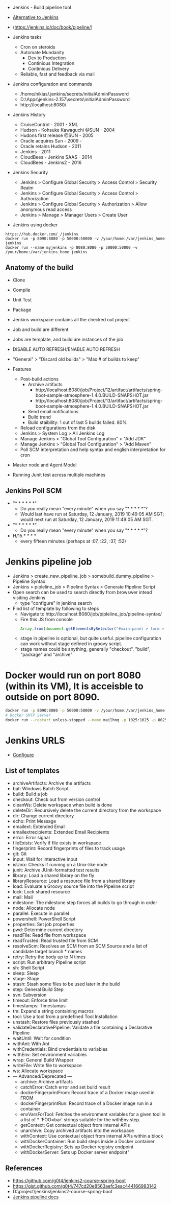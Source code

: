 * Jenkins - Build pipeline tool
* [Alternative to Jenkins](https://www.slant.co/options/2477/alternatives/~jenkins-alternatives)
* (https://jenkins.io/doc/book/pipeline/)
* Jenkins tasks
  * Cron on steroids
  * Automate Mundanity
    * Dev to Production
    * Continious Integration
    * Continious Delivery
  * Reliable, fast and feedback via mail
* Jenkins configuration and commands
  * /home/nikias/.jenkins/secrets/initialAdminPassword
  * D:\Apps\jenkins-2.157\secrets\initialAdminPassword
  * http://localhost:8080/
* Jenkins History
  * CruiseControl - 2001 - XML
  * Hudson - Kohsuke Kawaguchi @SUN - 2004  
  * Hudons first release @SUN - 2005
  * Oracle acquires Sun - 2009 -   
  * Oracle retains Hudson - 2011   
  * Jenkins - 2011
  * CloudBees - Jenkins SAAS - 2014
  * CloudBees - Jenkins2 - 2016
* Jenkins Security
  * Jenkins > Configure Global Security > Access Control > Security Realm
  * Jenkins > Configure Global Security > Access Control > Authorization
  * Jenkins > Configure Global Security > Authorization > Allow anonymous read access
  * Jenkins > Manage > Manager Users > Create User

* Jenkins using docker
```
https://hub.docker.com/_/jenkins
docker run -p 8090:8080 -p 50000:50000 -v /your/home:/var/jenkins_home jenkins
docker run --name myjenkins -p 8080:8080 -p 50000:50000 -v /your/home:/var/jenkins_home jenkins  
```
## Anatomy of the build
* Clone
* Compile
* Unit Test
* Package

* Jenkins workspace contains all the checked out project
* Job and build are different
* Jobs are template, and build are instances of the job
* DISABLE AUTO REFRESH/ENABLE AUTO REFRESH
* "General" > "Discard old builds" > "Max # of builds to keep"
* Features
  * Post-build actions
    * Archive artifacts
      * http://localhost:8080/job/Project/12/artifact/artifacts/spring-boot-sample-atmosphere-1.4.0.BUILD-SNAPSHOT.jar
      * http://localhost:8080/job/Project/13/artifact/artifacts/spring-boot-sample-atmosphere-1.4.0.BUILD-SNAPSHOT.jar
    * Send email notifications
    * Build trend
    * Build staibility: 1 out of last 5 builds failed. 80%
  * Reload configurations from the disk
  * Jenkins > System Log >  All Jenkins Log
  * Manage Jenkins > "Global Tool Configuration" > "Add JDK"
  * Manage Jenkins > "Global Tool Configuration" > "Add Maven"
  * Poll SCM interpretation and help syntax and english interpretation for cron
* Master node and Agent Model
* Running Junit test across multiple machines

## Jenkins Poll SCM
* "* * * * * *"
  * Do you really mean "every minute" when you say "* * * * *"? 
  * Would last have run at Saturday, 12 January, 2019 10:49:05 AM SGT; would next run at Saturday, 12 January, 2019 11:49:05 AM SGT.
* "* * * * * *"
  * Do you really mean "every minute" when you say "* * * * *"?
* H/15 * * * *
  * every fifteen minutes (perhaps at :07, :22, :37, :52)
    
# Jenkins pipeline job
* Jenkins > create_new_pipeline_job > somebuild_dummy_pipeline > Pipeline Syntax
* Jenkins > pipleline_job > Pipeline Syntax > Generate Pipeline Script
* Open search can be used to search directly from browswer intead visiting Jenkins
  * type "configure" in jenkins search
* Find list of template by following to steps
  * Navigate to http://localhost:8080/job/pipleline_job/pipeline-syntax/
  * Fire this JS from console 
    ```javascript
    Array.from(document.getElementsBySelector("#main-panel > form > table > tbody > tr:nth-child(4) > td.setting-main > select")[0].childElements()).map(_ => _.innerText).join("\n")
     ```
  * stage in pipeline is optional, but quite useful. pipeline configuration can work without stage defined in groovy script.
  * stage names could be anything, generally "checkout", "build", "package" and "archive"
  



# Docker would run on port 8080 (within its VM), It is acceisble to outside on port 8090.  
```sh
docker run -p 8090:8080 -p 50000:50000 -v /your/home:/var/jenkins_home jenkins
# Docker SMTP Server
docker run --restart unless-stopped --name mailhog -p 1025:1025 -p 8025:8025 -d mailhog/mailhog
```

# Jenkins URLS
* [Configure](http://localhost:8080/configure)

## List of templates
* archiveArtifacts: Archive the artifacts
* bat: Windows Batch Script
* build: Build a job
* checkout: Check out from version control
* cleanWs: Delete workspace when build is done
* deleteDir: Recursively delete the current directory from the workspace
* dir: Change current directory
* echo: Print Message
* emailext: Extended Email
* emailextrecipients: Extended Email Recipients
* error: Error signal
* fileExists: Verify if file exists in workspace
* fingerprint: Record fingerprints of files to track usage
* git: Git
* input: Wait for interactive input
* isUnix: Checks if running on a Unix-like node
* junit: Archive JUnit-formatted test results
* library: Load a shared library on the fly
* libraryResource: Load a resource file from a shared library
* load: Evaluate a Groovy source file into the Pipeline script
* lock: Lock shared resource
* mail: Mail
* milestone: The milestone step forces all builds to go through in order
* node: Allocate node
* parallel: Execute in parallel
* powershell: PowerShell Script
* properties: Set job properties
* pwd: Determine current directory
* readFile: Read file from workspace
* readTrusted: Read trusted file from SCM
* resolveScm: Resolves an SCM from an SCM Source and a list of candidate target branch * names
* retry: Retry the body up to N times
* script: Run arbitrary Pipeline script
* sh: Shell Script
* sleep: Sleep
* stage: Stage
* stash: Stash some files to be used later in the build
* step: General Build Step
* svn: Subversion
* timeout: Enforce time limit
* timestamps: Timestamps
* tm: Expand a string containing macros
* tool: Use a tool from a predefined Tool Installation
* unstash: Restore files previously stashed
* validateDeclarativePipeline: Validate a file containing a Declarative Pipeline
* waitUntil: Wait for condition
* withAnt: With Ant
* withCredentials: Bind credentials to variables
* withEnv: Set environment variables
* wrap: General Build Wrapper
* writeFile: Write file to workspace
* ws: Allocate workspace
* — Advanced/Deprecated —
  * archive: Archive artifacts
  * catchError: Catch error and set build result
  * dockerFingerprintFrom: Record trace of a Docker image used in FROM
  * dockerFingerprintRun: Record trace of a Docker image run in a container
  * envVarsForTool: Fetches the environment variables for a given tool in a list of *   'FOO=bar' strings suitable for the withEnv step.
  * getContext: Get contextual object from internal APIs
  * unarchive: Copy archived artifacts into the workspace
  * withContext: Use contextual object from internal APIs within a block
  * withDockerContainer: Run build steps inside a Docker container
  * withDockerRegistry: Sets up Docker registry endpoint
  * withDockerServer: Sets up Docker server endpoint"

## References
* https://github.com/g0t4/jenkins2-course-spring-boot
* https://gist.github.com/g0t4/747cd20e8563aefc3eac444166983142
* D:\project\jenkins\jenkins2-course-spring-boot
* [Jenkins pipeline docs](https://jenkins.io/doc/book/pipeline/)